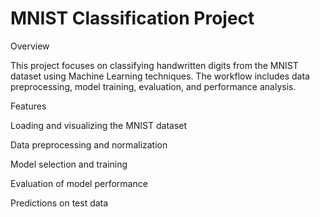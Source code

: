 # MNIST Classification Project

Overview

This project focuses on classifying handwritten digits from the MNIST dataset using Machine Learning techniques. The workflow includes data preprocessing, model training, evaluation, and performance analysis.

Features

Loading and visualizing the MNIST dataset

Data preprocessing and normalization

Model selection and training

Evaluation of model performance

Predictions on test data
